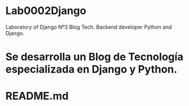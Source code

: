 # Lab0002Django
Laboratory of Django Nº3 Blog Tech. Backend developer Python and Django.

# Se desarrolla un Blog de Tecnología especializada en Django y Python. 



# README.md
